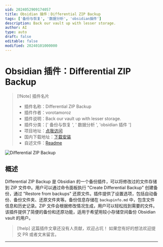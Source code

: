 ```yaml
---
uid: 2024052909174057
title: Obsidian 插件：Differential ZIP Backup
tags: ['备份与恢复', '数据分析', 'obsidian插件']
description: Back our vault up with lesser storage.
author: AI
type: auto
draft: false
editable: false
modified: 20240101000000
---
```


# Obsidian 插件：Differential ZIP Backup

> [!Note] 插件名片
> - 插件名称：Differential ZIP Backup
> - 插件作者：vorotamoroz
> - 插件说明：Back our vault up with lesser storage.
> - 插件分类：[' 备份与恢复 ', ' 数据分析 ', 'obsidian 插件 ']
> - 项目地址：[点我访问](https://github.com/vrtmrz/diffzip)
> - 国内下载地址：[下载安装](https://pkmer.cn/products/plugin/pluginMarket/?diffzip)
> - 自述文件：[Readme](https://ghproxy.net/https://raw.githubusercontent.com/vrtmrz/diffzip/main/README.md)

![Differential ZIP Backup](https://cdn.pkmer.cn/covers/diffzip.gif!pkmer)

## 概述

Differential ZIP Backup 是 Obsidian 的一个备份插件，可以将修改过的文件存储到 ZIP 文件中。用户可以通过命令面板执行 "Create Differential Backup" 创建备份，通过 "Restore from backups" 还原文件。插件提供了设置选项，包括自动备份、备份文件夹、还原文件夹等。备份信息存储在 `backupinfo.md` 中，包含文件信息和历史记录。ZIP 文件会根据修改情况生成，用户可以轻松找到需要的文件。该插件提供了简便的备份和还原功能，适用于希望用较小存储空间备份 Obsidian vault 的用户。

> [!help]
> 这篇插件文章还没有人贡献，欢迎占坑！
> 如果您有好的想法欢迎提交 PR 或者文末留言。

---



